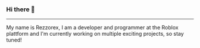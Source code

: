 ### Hi there 👋
---
My name is Rezzorex, I am a developer and programmer at the Roblox plattform and I'm currently working on multiple exciting projects, so stay tuned!
